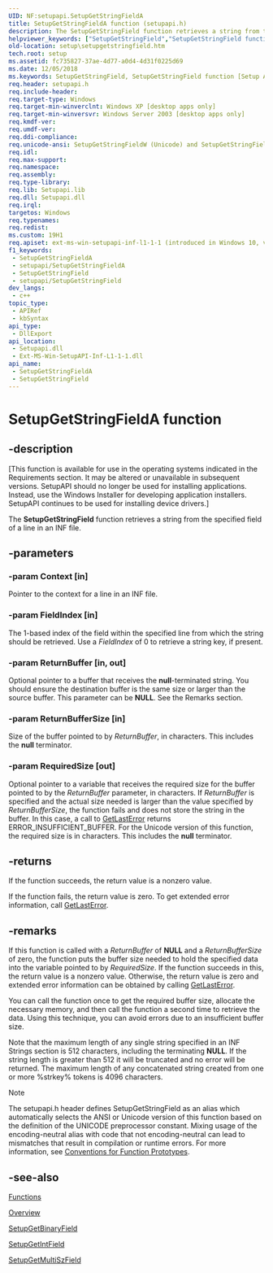 ```yaml
---
UID: NF:setupapi.SetupGetStringFieldA
title: SetupGetStringFieldA function (setupapi.h)
description: The SetupGetStringField function retrieves a string from the specified field of a line in an INF file.
helpviewer_keywords: ["SetupGetStringField","SetupGetStringField function [Setup API]","SetupGetStringFieldA","SetupGetStringFieldW","_setupapi_setupgetstringfield","setup.setupgetstringfield","setupapi/SetupGetStringField","setupapi/SetupGetStringFieldA","setupapi/SetupGetStringFieldW"]
old-location: setup\setupgetstringfield.htm
tech.root: setup
ms.assetid: fc735827-37ae-4d77-a0d4-4d31f0225d69
ms.date: 12/05/2018
ms.keywords: SetupGetStringField, SetupGetStringField function [Setup API], SetupGetStringFieldA, SetupGetStringFieldW, _setupapi_setupgetstringfield, setup.setupgetstringfield, setupapi/SetupGetStringField, setupapi/SetupGetStringFieldA, setupapi/SetupGetStringFieldW
req.header: setupapi.h
req.include-header: 
req.target-type: Windows
req.target-min-winverclnt: Windows XP [desktop apps only]
req.target-min-winversvr: Windows Server 2003 [desktop apps only]
req.kmdf-ver: 
req.umdf-ver: 
req.ddi-compliance: 
req.unicode-ansi: SetupGetStringFieldW (Unicode) and SetupGetStringFieldA (ANSI)
req.idl: 
req.max-support: 
req.namespace: 
req.assembly: 
req.type-library: 
req.lib: Setupapi.lib
req.dll: Setupapi.dll
req.irql: 
targetos: Windows
req.typenames: 
req.redist: 
ms.custom: 19H1
req.apiset: ext-ms-win-setupapi-inf-l1-1-1 (introduced in Windows 10, version 10.0.14393)
f1_keywords:
 - SetupGetStringFieldA
 - setupapi/SetupGetStringFieldA
 - SetupGetStringField
 - setupapi/SetupGetStringField
dev_langs:
 - c++
topic_type:
 - APIRef
 - kbSyntax
api_type:
 - DllExport
api_location:
 - Setupapi.dll
 - Ext-MS-Win-SetupAPI-Inf-L1-1-1.dll
api_name:
 - SetupGetStringFieldA
 - SetupGetStringField
---
```


# SetupGetStringFieldA function


## -description

<p class="CCE_Message">[This function is available for use in the operating systems indicated in the Requirements section. It may be altered or unavailable in subsequent versions.   SetupAPI should no longer be used for installing applications. Instead, use the Windows Installer for developing application installers. SetupAPI continues to be used for installing device drivers.]

The 
<b>SetupGetStringField</b> function retrieves a string from the specified field of a line in an INF file.

## -parameters

### -param Context [in]

Pointer to the context for a line in an INF file.

### -param FieldIndex [in]

The 1-based index of the field within the specified line from which the string should be retrieved. Use a <i>FieldIndex</i> of 0 to retrieve a string key, if present.

### -param ReturnBuffer [in, out]

Optional pointer to a  buffer that receives the <b>null</b>-terminated string. You should ensure the destination buffer is the same size or larger than the source buffer.  This parameter can be <b>NULL</b>. See the Remarks section.

### -param ReturnBufferSize [in]

Size of the buffer pointed to by <i>ReturnBuffer</i>, in characters. This includes the <b>null</b> terminator.

### -param RequiredSize [out]

Optional pointer to a variable that receives the required size  for the buffer pointed to by the <i>ReturnBuffer</i> parameter, in characters. If <i>ReturnBuffer</i> is specified and the actual size needed is larger than the value specified by <i>ReturnBufferSize</i>, the function fails and does not store the string in the buffer. In this case, a call to <a href="/windows/desktop/api/errhandlingapi/nf-errhandlingapi-getlasterror">GetLastError</a> returns ERROR_INSUFFICIENT_BUFFER.  For the Unicode version of this function, the required size is in characters. This includes the <b>null</b> terminator.

## -returns

If the function succeeds, the return value is a nonzero value.

If the function fails, the return value is zero. To get extended error information, call 
<a href="/windows/desktop/api/errhandlingapi/nf-errhandlingapi-getlasterror">GetLastError</a>.

## -remarks

If this function is called with a <i>ReturnBuffer</i> of <b>NULL</b> and a <i>ReturnBufferSize</i> of zero, the function puts the buffer size needed to hold the specified data into the variable pointed to by <i>RequiredSize</i>. If the function succeeds in this, the return value is a nonzero value. Otherwise, the return value is zero and extended error information can be obtained by calling <a href="/windows/desktop/api/errhandlingapi/nf-errhandlingapi-getlasterror">GetLastError</a>.

You can call the function once to get the required buffer size, allocate the necessary memory, and then call the function a second time to retrieve the data. Using this technique, you can avoid errors due to an insufficient buffer size.



Note that the maximum length of any single string specified in an INF Strings section is 512 characters, including the terminating <b>NULL</b>. If the string length is greater than 512 it will be truncated and no error will be returned. The maximum length of any concatenated string created from one or more %strkey% tokens is 4096 characters.





> [!NOTE]
> The setupapi.h header defines SetupGetStringField as an alias which automatically selects the ANSI or Unicode version of this function based on the definition of the UNICODE preprocessor constant. Mixing usage of the encoding-neutral alias with code that not encoding-neutral can lead to mismatches that result in compilation or runtime errors. For more information, see [Conventions for Function Prototypes](/windows/win32/intl/conventions-for-function-prototypes).

## -see-also

<a href="/windows/desktop/SetupApi/functions">Functions</a>



<a href="/windows/desktop/SetupApi/overview">Overview</a>



<a href="/windows/desktop/api/setupapi/nf-setupapi-setupgetbinaryfield">SetupGetBinaryField</a>



<a href="/windows/desktop/api/setupapi/nf-setupapi-setupgetintfield">SetupGetIntField</a>



<a href="/windows/desktop/api/setupapi/nf-setupapi-setupgetmultiszfielda">SetupGetMultiSzField</a>

